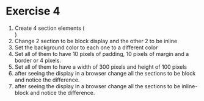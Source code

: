 # Exercise 4
1. Create 4 section elements (<section>)
2. Change 2 section to be block display and the other 2 to be inline
3. Set the background color to each one to a different color
4. Set all of them to have 10 pixels of padding, 10 pixels of margin and a border or 4 pixels.
5. Set all of them to have a width of 300 pixels and height of 100 pixels
6. after seeing the display in a browser change all the sections to be block and notice the difference.
7. after seeing the display in a browser change all the sections to be inline-block and notice the difference.